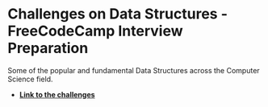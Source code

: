 # Challenges on Data Structures - FreeCodeCamp Interview Preparation
Some of the popular and fundamental Data Structures across the Computer Science field.
 
 * [__Link to the challenges__](https://www.freecodecamp.org/learn/coding-interview-prep/data-structures/ "Link to the challenges")
 

